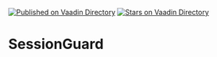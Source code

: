 [![Published on Vaadin  Directory](https://img.shields.io/badge/Vaadin%20Directory-published-00b4f0.svg)](https://vaadin.com/directory/component/sessionguard)
[![Stars on Vaadin Directory](https://img.shields.io/vaadin-directory/star/sessionguard.svg)](https://vaadin.com/directory/component/sessionguard)

# SessionGuard

